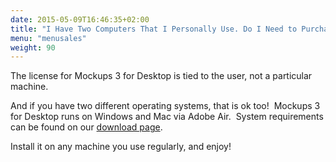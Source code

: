 ```yaml
---
date: 2015-05-09T16:46:35+02:00
title: "I Have Two Computers That I Personally Use. Do I Need to Purchase Two Licenses?"
menu: "menusales"
weight: 90
---
```


The license for Mockups 3 for Desktop is tied to the user, not a particular machine.

And if you have two different operating systems, that is ok too!  Mockups 3 for Desktop runs on Windows and Mac via Adobe Air.  System requirements can be found on our [download page](https://balsamiq.com/download/).

Install it on any machine you use regularly, and enjoy!